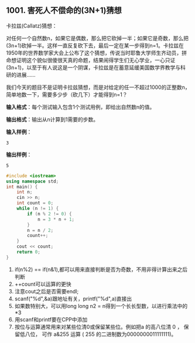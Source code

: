 ## 1001. 害死人不偿命的(3N+1)猜想
卡拉兹(Callatz)猜想：

对任何一个自然数n，如果它是偶数，那么把它砍掉一半；如果它是奇数，那么把(3n+1)砍掉一半。这样一直反复砍下去，最后一定在某一步得到n=1。卡拉兹在1950年的世界数学家大会上公布了这个猜想，传说当时耶鲁大学师生齐动员，拼命想证明这个貌似很傻很天真的命题，结果闹得学生们无心学业，一心只证(3n+1)，以至于有人说这是一个阴谋，卡拉兹是在蓄意延缓美国数学界教学与科研的进展……

我们今天的题目不是证明卡拉兹猜想，而是对给定的任一不超过1000的正整数n，简单地数一下，需要多少步（砍几下）才能得到n=1？

**输入格式**：每个测试输入包含1个测试用例，即给出自然数n的值。

**输出格式**：输出从n计算到1需要的步数。

**输入样例**：

```
3
```
**输出样例**：

```
5
```

```c++
#include <iostream>
using namespace std;
int main() {
    int n;
    cin >> n;
    int count = 0;
    while (n != 1) {
        if (n % 2 != 0) {
            n = 3 * n + 1;
        }
        n = n / 2;
        count++;
    }
    cout << count;
    return 0;
}
```

1. if(n%2) == if(n&1),都可以用来直接判断是否为奇数，不用非得计算出来之后判断
2. ++count可以运算的更快
3. 注意cout之后是否需要endl;
4. scanf("%d",&a)跟地址有关，printf("%d",a)直接出
5. 如果数特别大，可以用long long n2 = n得到一个长长型数，以进行乘法中的*3
6. 用scanf和printf要在CPP中添加<cstdio>
7. 按位与运算通常用来对某些位清0或保留某些位。例如把a 的高八位清 0 ， 保留低八位， 可作 a&255 运算 ( 255 的二进制数为0000000011111111)。 


